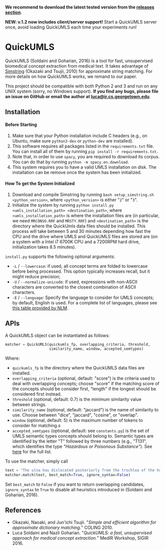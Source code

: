 **We recommend to download the latest tested version from the [releases section](https://github.com/Georgetown-IR-Lab/QuickUMLS/releases)**.

**NEW: v.1.2 now includes client/server support!** Start a QuickUMLS server once, avoid loading QuickUMLS each time your experiments run!

# QuickUMLS

QuickUMLS (Soldaini and Goharian, 2016) is a tool for fast, unsupervised  biomedical concept extraction from medical text.
It takes advantage of [Simstring](http://www.chokkan.org/software/simstring/) (Okazaki and Tsujii, 2010) for approximate string matching.
For more details on how QuickUMLS works, we remand to our paper.

This project should be compatible with both Python 2 and 3 and run on any UNIX system (sorry, no Windows support). **If you find any bugs, please file an issue on GitHub or email the author at luca@ir.cs.georgetown.edu**.

## Installation

#### Before Starting

1. Make sure that your Python installation include C headers (e.g., on Ubuntu, make sure `python3-dev` or `python-dev` are installed).
2. This software requires all packages listed in the `requirements.txt` file. You can install all of them by running `pip install -r requirements.txt`.
3. Note that, in order to use `spacy`, you are required to download its corpus. You can do that by running `python -m spacy.en.download`.
4. This system requires you to have a valid UMLS installation on disk. The installation can be remove once the system has been initialized.

#### How To get the System Initialized

1. Download and compile Simstring by running `bash setup_simstring.sh <python_version>`, where `<python_version>` is either "`2`" or "`3`".
2. Initialize the system by running `python install.py <umls_installation_path> <destination_path>`, where `<umls_installation_path>` is where the installation files are (in particular, we need `MRCONSO.RRF` and `MRSTY.RRF`) and `<destination_path>` is the directory where the QuickUmls data files should be installed. This process will take between 5 and 30 minutes depending how fast the CPU and the drive where UMLS and QuickUMLS files are stored are (on a system with a Intel i7 6700K CPU and a 7200RPM hard drive, initialization takes 8.5 minutes).

`install.py` supports the following optional arguments:
- `-L` / `--lowercase`: if used, all concept terms are folded to lowercase before being processed. This option typically increases recall, but it might reduce precision;
- `-U` / `--normalize-unicode`: if used, expressions with non-ASCII characters are converted to the closest combination of ASCII characters.
- `-E` / `--language`: Specify the language to consider for UMLS concepts; by default, English is used. For a complete list of languages, please see [this table provided by NLM](https://www.nlm.nih.gov/research/umls/knowledge_sources/metathesaurus/release/abbreviations.html#LAT).

## APIs

A QuickUMLS object can be instantiated as follows:

```python
matcher = QuickUMLS(quickumls_fp, overlapping_criteria, threshold,
                    similarity_name, window, accepted_semtypes)
```

Where:

- `quickumls_fp` is the directory where the QuickUMLS data files are installed.
- `overlapping_criteria` (optional, default: "score") is the criteria used to deal with overlapping concepts; choose "score" if the matching score of the concepts should be consider first, "length" if the longest should be considered first instead.
- `threshold` (optional, default: 0.7) is the minimum similarity value between strings.
- `similarity_name` (optional, default: "jaccard") is the name of similarity to use. Choose between "dice", "jaccard", "cosine", or "overlap".
- `window` (optional, default: 5) is the maximum number of tokens to consider for matching.s
- `accepted_semtypes` (optional, default: see `constants.py`) is the set of UMLS semantic types concepts should belong to. Semantic types are identified by the letter "T" followed by three numbers (e.g., "T131", which identifies the type *"Hazardous or Poisonous Substance"*). See [here](https://metamap.nlm.nih.gov/Docs/SemanticTypes_2013AA.txt) for the full list.

To use the matcher, simply call

```python
text = "The ulna has dislocated posteriorly from the trochlea of the humerus."
matcher.match(text, best_match=True, ignore_syntax=False)
```

Set `best_match` to `False` if you want to return overlapping candidates, `ignore_syntax` to `True` to disable all heuristics introduced in (Soldaini and Goharian, 2016).


## References

- Okazaki, Naoaki, and Jun'ichi Tsujii. "*Simple and efficient algorithm for approximate dictionary matching.*" COLING 2010.
- Luca Soldaini and Nazli Goharian. "*QuickUMLS: a fast, unsupervised approach for medical concept extraction.*" MedIR Workshop, SIGIR 2016.
